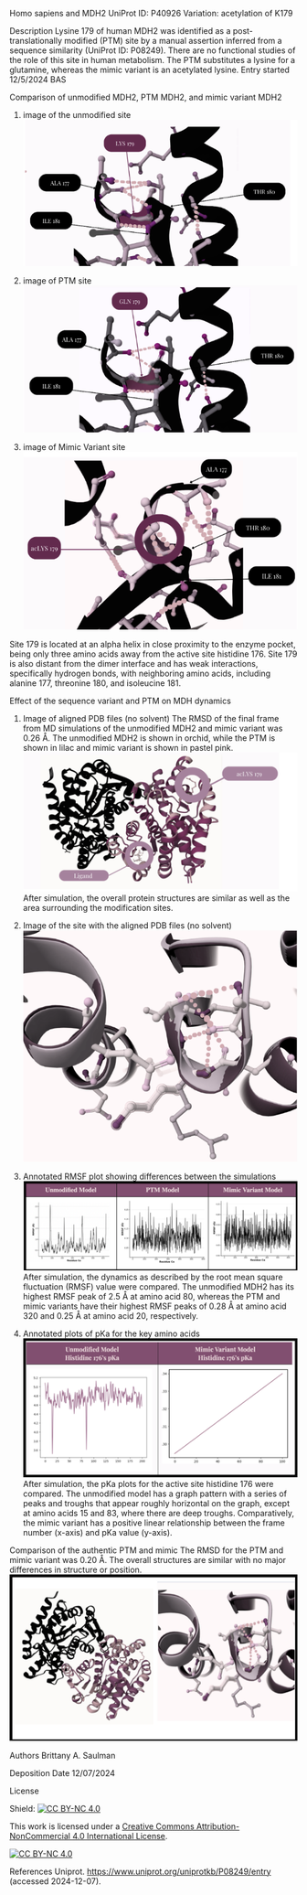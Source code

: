 Homo sapiens and MDH2
UniProt ID: P40926
Variation: acetylation of K179

Description
Lysine 179 of human MDH2 was identified as a post-translationally modified (PTM) site by a manual assertion inferred from a sequence similarity (UniProt ID: P08249). There are no functional studies of the role of this site in human metabolism. The PTM substitutes a lysine for a glutamine, whereas the mimic variant is an acetylated lysine. Entry started 12/5/2024 BAS

Comparison of unmodified MDH2, PTM MDH2, and mimic variant MDH2
1. image of the unmodified site
![alt text](images/Readme1_MDH2UnmodifiedSite.png)

2. image of PTM site
![alt text](images/Readme2_MDH2PTMSite.png)

3. image of Mimic Variant site
![alt text](images/Readme3_MDH2MVSite.png)

Site 179 is located at an alpha helix in close proximity to the enzyme pocket, being only three amino acids away from the active site histidine 176. Site 179 is also distant from the dimer interface and has weak interactions, specifically hydrogen bonds, with neighboring amino acids, including alanine 177, threonine 180, and isoleucine 181.

Effect of the sequence variant and PTM on MDH dynamics

1. Image of aligned PDB files (no solvent)
The RMSD of the final frame from MD simulations of the unmodified MDH2 and mimic variant was 0.26 Å. The unmodified MDH2 is shown in orchid, while the PTM is shown in lilac and mimic variant is shown in pastel pink. 
![alt text](images/Readme4_MDH2ModelAlignment.png)
After simulation, the overall protein structures are similar as well as the area surrounding the modification sites.

2. Image of the site with the aligned PDB files (no solvent)
![alt text](images/Readme5_MDH2ModelAlignment_ZoomedinVersion.png)

3. Annotated RMSF plot showing differences between the simulations
![alt text](images/Readme6_MDH2Models_RSMFPlots.png)
After simulation, the dynamics as described by the root mean square fluctuation (RMSF) value were compared. The unmodified MDH2 has its highest RMSF peak of 2.5 Å at amino acid 80, whereas the PTM and mimic variants have their highest RMSF peaks of 0.28 Å at amino acid 320 and 0.25 Å at amino acid 20, respectively.


4. Annotated plots of pKa for the key amino acids
![alt text](images/Readme7_MDH2_pKatrajectoryplots.png)
After simulation, the pKa plots for the active site histidine 176 were compared. The unmodified model has a graph pattern with a series of peaks and troughs that appear roughly horizontal on the graph, except at amino acids 15 and 83, where there are deep troughs. Comparatively, the mimic variant has a positive linear relationship between the frame number (x-axis) and pKa value (y-axis).

Comparison of the authentic PTM and mimic 
The RMSD for the PTM and mimic variant was 0.20 Å. The overall structures are similar with no major differences in structure or position.
![alt text](images/Readme8_MDH2_Comparison_PTM_MVmodels.png)

Authors
Brittany A. Saulman

Deposition Date
12/07/2024

License

Shield: [![CC BY-NC 4.0][cc-by-nc-shield]][cc-by-nc]

This work is licensed under a
[Creative Commons Attribution-NonCommercial 4.0 International License][cc-by-nc].

[![CC BY-NC 4.0][cc-by-nc-image]][cc-by-nc]

[cc-by-nc]: https://creativecommons.org/licenses/by-nc/4.0/
[cc-by-nc-image]: https://licensebuttons.net/l/by-nc/4.0/88x31.png
[cc-by-nc-shield]: https://img.shields.io/badge/License-CC%20BY--NC%204.0-lightgrey.svg

 References
Uniprot. https://www.uniprot.org/uniprotkb/P08249/entry (accessed 2024-12-07).
